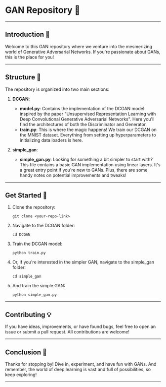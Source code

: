 
# GAN Repository 🚀

---

## Introduction 🌟

Welcome to this GAN repository where we venture into the mesmerizing world of Generative Adversarial Networks. If you're passionate about GANs, this is the place for you!

--- 

## Structure 📂

The repository is organized into two main sections:

1. **DCGAN**:
    - **model.py**: Contains the implementation of the DCGAN model inspired by the paper "Unsupervised Representation Learning with Deep Convolutional Generative Adversarial Networks". Here you'll find the architectures of both the Discriminator and Generator.
    - **train.py**: This is where the magic happens! We train our DCGAN on the MNIST dataset. Everything from setting up hyperparameters to initializing data loaders is here.

2. **simple_gan**:
    - **simple_gan.py**: Looking for something a bit simpler to start with? This file contains a basic GAN implementation using linear layers. It's a great entry point if you're new to GANs. Plus, there are some handy notes on potential improvements and tweaks!

---

## Get Started 🏃

1. Clone the repository:
   ```
   git clone <your-repo-link>
   ```

2. Navigate to the DCGAN folder:
   ```
   cd DCGAN
   ```

3. Train the DCGAN model:
   ```
   python train.py
   ```

4. Or, if you're interested in the simpler GAN, navigate to the simple_gan folder:
   ```
   cd simple_gan 
   ```

5. And train the simple GAN:
   ```
   python simple_gan.py
   ```

---

## Contributing 💡

If you have ideas, improvements, or have found bugs, feel free to open an issue or submit a pull request. All contributions are welcome!

---

## Conclusion 🎉

Thanks for stopping by! Dive in, experiment, and have fun with GANs. And remember, the world of deep learning is vast and full of possibilities, so keep exploring!

---

